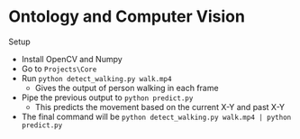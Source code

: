 # Ontology and Computer Vision

Setup
- Install OpenCV and Numpy
- Go to `Projects\Core`
- Run `python detect_walking.py walk.mp4`
  - Gives the output of person walking in each frame
- Pipe the previous output to `python predict.py`
  - This predicts the movement based on the current X-Y and past X-Y
- The final command will be `python detect_walking.py walk.mp4 | python predict.py`
